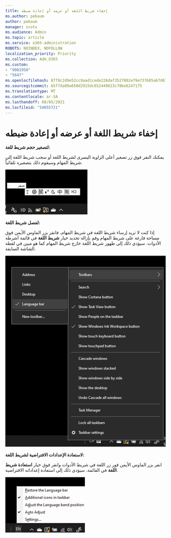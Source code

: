 ```yaml
---
title: إخفاء شريط اللغة أو عرضه أو إعادة ضبطه
ms.author: pebaum
author: pebaum
manager: scotv
ms.audience: Admin
ms.topic: article
ms.service: o365-administration
ROBOTS: NOINDEX, NOFOLLOW
localization_priority: Priority
ms.collection: Adm_O365
ms.custom:
- "9002950"
- "5647"
ms.openlocfilehash: 87f8c2d9e52cc9aad1cede226daf3527882ef9e737685a67d671978c05c5a822
ms.sourcegitcommit: b5f7da89a650d2915dc652449623c78be6247175
ms.translationtype: MT
ms.contentlocale: ar-SA
ms.lasthandoff: 08/05/2021
ms.locfileid: "54055721"
---
```

# <a name="hide-display-or-reset-the-language-bar"></a>إخفاء شريط اللغة أو عرضه أو إعادة ضبطه

**لتصغير حجم شريط للغة:**

يمكنك النقر فوق زر تصغير أعلى الزاوية اليسرى لشريط اللغة أو سحب شريط اللغة إلى شريط المهام وسيقوم ذلك بتصغيره تلقائياً.

![تصغير شريط اللغة](media/minimize-language-bar.png)

**لفصل شريط اللغة:**

إذا كنت لا تريد إرساء شريط اللغة في شريط المهام، فانقر بزر الماوس الأيمن فوق مساحة فارغة على شريط المهام وقم بإزالة تحديد خيار **شريط اللغة** في قائمة أشرطة الأدوات. سيؤدي ذلك إلى ظهور شريط اللغة خارج شريط المهام كما هو مبين في لقطة الشاشة السابقة.

![فصل شريط اللغة](media/pop-out-language-bar.png)

**لاستعادة الإعدادات الافتراضية لشريط اللغة:**

انقر بزر الماوس الأيمن فور زر اللغة في شريط الأدوات وانقر فوق خيار **استعادة شريط اللغة** في القائمة. سيؤدي ذلك إلى استعادة إعداداته الافتراضية.

![استعادة شريط اللغة](media/restore-language-bar.png)
